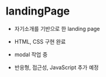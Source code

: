 # landingPage
- 자기소개를 기반으로 한 landing page
- HTML, CSS 구현 완료 
- modal 작업 중


- 반응형, 접근성, JavaScript 추가 예정
